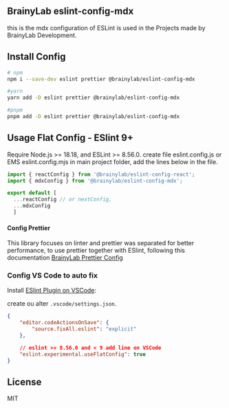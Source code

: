 ## BrainyLab eslint-config-mdx

this is the mdx configuration of ESLint is used in the Projects made by BrainyLab Development.

## Install Config

```bash
# npm
npm i --save-dev eslint prettier @brainylab/eslint-config-mdx

#yarn
yarn add -D eslint prettier @brainylab/eslint-config-mdx

#pnpm
pnpm add -D eslint prettier @brainylab/eslint-config-mdx
```

## Usage Flat Config - ESlint 9+

Require Node.js >= 18.18, and ESLint >= 8.56.0.
create file eslint.config.js or EMS eslint.config.mjs in main project folder, add the lines below in the file.

```js
import { reactConfig } from '@brainylab/eslint-config-react';
import { mdxConfig } from '@brainylab/eslint-config-mdx';

export default [
  ...reactConfig // or nextConfig,
  ...mdxConfig
  ]
```

#### Config Prettier

This library focuses on linter and prettier was separated for better performance, to use prettier together with ESlint, following this documentation
[BrainyLab Prettier Config](https://www.npmjs.com/package/@brainylab/prettier-config)

### Config VS Code to auto fix

Install [ESlint Plugin on VSCode](https://marketplace.visualstudio.com/items?itemName=dbaeumer.vscode-eslint):

create ou alter `.vscode/settings.json`.

```json
{
	"editor.codeActionsOnSave": {
		"source.fixAll.eslint": "explicit"
	},

	// eslint >= 8.56.0 and < 9 add line on VSCode
	"eslint.experimental.useFlatConfig": true
}
```

## License

MIT
